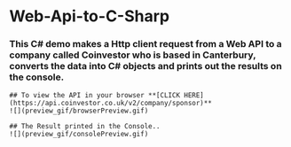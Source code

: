 # Web-Api-to-C-Sharp

### This C# demo makes a Http client request from a Web API to a company called Coinvestor who is based in Canterbury, converts the data into C# objects and prints out the results on the console.

```
## To view the API in your browser **[CLICK HERE](https://api.coinvestor.co.uk/v2/company/sponsor)**
![](preview_gif/browserPreview.gif)
```

```
## The Result printed in the Console..
![](preview_gif/consolePreview.gif)
```